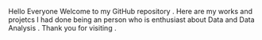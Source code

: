 Hello Everyone 
Welcome to my GitHub repository . Here are my works and projetcs I had done being an person who is enthusiast about Data and Data Analysis . 
Thank you for visiting . 
